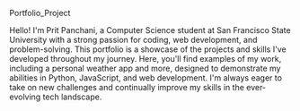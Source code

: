 Portfolio_Project

Hello! I'm Prit Panchani, a Computer Science student at San Francisco State University with a strong passion for coding, web development, and problem-solving. This portfolio is a showcase of the projects and skills I've developed throughout my journey. Here, you'll find examples of my work, including a personal weather app and more, designed to demonstrate my abilities in Python, JavaScript, and web development. I'm always eager to take on new challenges and continually improve my skills in the ever-evolving tech landscape.
